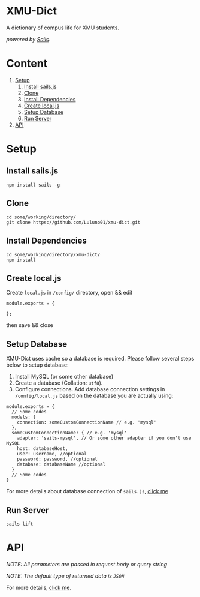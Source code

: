 # XMU-Dict

A dictionary of compus life for XMU students.

*powered by [Sails](http://sailsjs.org).*

# Content

1. [Setup](#setup)
    1. [Install sails.js](#install-sailsjs)
    2. [Clone](#clone)
    3. [Install Dependencies](#install-dependencies)
    4. [Create local.js](#create-localjs)
    5. [Setup Database](#setup-database)
    6. [Run Server](#run-server)
2. [API](#api)

# Setup

## Install sails.js

```@Shell
npm install sails -g
```

## Clone

```@Shell
cd some/working/directory/
git clone https://github.com/Luluno01/xmu-dict.git
```

## Install Dependencies

```@Shell
cd some/working/directory/xmu-dict/
npm install
```

## Create local.js

Create `local.js` in `/config/` directory, open && edit
```
module.exports = {

};
```
then save && close

## Setup Database

XMU-Dict uses cache so a database is required. Please follow several steps below to setup database:

1. Install MySQL (or some other database)
2. Create a database (Collation: `utf8`).
3. Configure connections. Add database connection settings in `/config/local.js` based on the database you are actually using:
```
module.exports = {
  // Some codes
  models: {
    connection: someCustomConnectionName // e.g. 'mysql'
  },
  someCustomConnectionName: { // e.g. 'mysql'
    adapter: 'sails-mysql', // Or some other adapter if you don't use MySQL
    host: databaseHost,
    user: username, //optional
    password: password, //optional
    database: databaseName //optional
  }
  // Some codes
}
```
For more details about database connection of `sails.js`, [click me](http://sailsjs.com/documentation/concepts/models-and-orm)

## Run Server

```@Shell
sails lift
```
# API

*NOTE: All parameters are passed in request body or query string*

*NOTE: The default type of returned data is `JSON`*

For more details, [click me](https://github.com/Luluno01/xmu-dict/wiki/APIs).